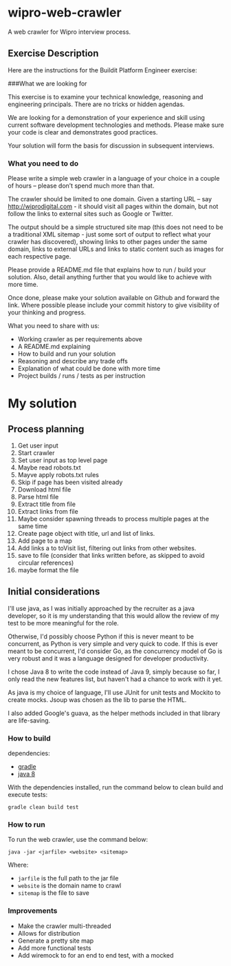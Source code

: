 # wipro-web-crawler
A web crawler for Wipro interview process.

## Exercise Description
Here are the instructions for the Buildit Platform Engineer exercise:

###What we are looking for

This exercise is to examine your technical knowledge, reasoning and engineering
principals. There are no tricks or hidden agendas.

We are looking for a demonstration of your experience and skill using current 
software development technologies and methods. Please make sure your code is 
clear and demonstrates good practices.

Your solution will form the basis for discussion in subsequent interviews.

### What you need to do
Please write a simple web crawler in a language of your choice in a couple of
hours – please don’t spend much more than that.

The crawler should be limited to one domain. Given a starting URL – say 
http://wiprodigital.com - it should visit all pages within the domain, but not
follow the links to external sites such as Google or Twitter.

The output should be a simple structured site map (this does not need to be a
traditional XML sitemap - just some sort of output to reflect what your crawler
has discovered), showing links to other pages under the same domain, links to 
external URLs and links to static content such as images for each respective 
page.

Please provide a README.md file that explains how to run / build your solution.
Also, detail anything further that you would like to achieve with more time.

Once done, please make your solution available on Github and forward the link.
Where possible please include your commit history to give visibility of your 
thinking and progress.

What you need to share with us:
- Working crawler as per requirements above
- A README.md explaining
- How to build and run your solution
- Reasoning and describe any trade offs
- Explanation of what could be done with more time
- Project builds / runs / tests as per instruction

# My solution

## Process planning
1. Get user input
2. Start crawler
3. Set user input as top level page
4. Maybe read robots.txt
5. Mayve apply robots.txt rules
6. Skip if page has been visited already
7. Download html file
8. Parse html file
9. Extract title from file
10. Extract links from file
11. Maybe consider spawning threads to process multiple pages at the same time
12. Create page object with title, url and list of links.
13. Add page to a map
14. Add links a to toVisit list, filtering out links from other websites.
15. save to file (consider that links written before, as skipped to avoid circular references)
16. maybe format the file

## Initial considerations
I'll use java, as I was initially approached by the recruiter as a java 
developer, so it is my understanding that this would allow the review of my 
test to be more meaningful for the role.

Otherwise, I'd possibly choose Python if this is never meant to be concurrent,
as Python is very simple and very quick to code. If this is ever meant to be
concurrent, I'd consider Go, as the concurrency model of Go is very robust and
it was a language designed for developer productivity.

I chose Java 8 to write the code instead of Java 9, simply because so far, I 
only read the new features list, but haven't had a chance to work with it yet.

As java is my choice of language, I'll use JUnit for unit tests and Mockito to
create mocks. Jsoup was chosen as the lib to parse the HTML.

I also added Google's guava, as the helper methods included in that library are
life-saving.

### How to build
dependencies: 
- [gradle](https://gradle.org/)
- [java 8](http://www.oracle.com/technetwork/java/javase/downloads/jdk8-downloads-2133151.html)

With the dependencies installed, run the command below to clean build and 
execute tests:

```
gradle clean build test
```

### How to run

To run the web crawler, use the command below:

```
java -jar <jarfile> <website> <sitemap>
```

Where:
- `jarfile` is the full path to the jar file
- `website` is the domain name to crawl
- `sitemap` is the file to save

### Improvements

- Make the crawler multi-threaded
- Allows for distribution
- Generate a pretty site map  
- Add more functional tests
- Add wiremock to for an end to end test, with a mocked 